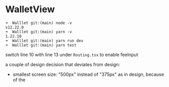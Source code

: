 # WalletView

```
➜  Walllet git:(main) node -v
v12.22.0
➜  Walllet git:(main) yarn -v
1.22.10
➜  Walllet git:(main) yarn run dev
➜  Walllet git:(main) yarn test
```

switch line 10 with line 13 under `Routing.tsx` to enable feeInput

a couple of design decision that deviates from design: 
- smallest screen size: "500px" instead of "375px" as in design, because of the 
